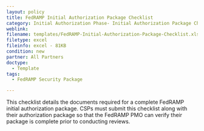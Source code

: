 ```yaml
---
layout: policy   
title: FedRAMP Initial Authorization Package Checklist
category: Initial Authorization Phase- Initial Authorization Package Checklist
weblink:
filename: templates/FedRAMP-Initial-Authorization-Package-Checklist.xls
filetype: excel
fileinfo: excel - 81KB
condition: new
partner: All Partners
doctype:
  - Template
tags:
  - FedRAMP Security Package

---
```

This checklist details the documents required for a complete FedRAMP initial authorization package. CSPs must submit this checklist along with their authorization package so that the FedRAMP PMO can verify their package is complete prior to conducting reviews.